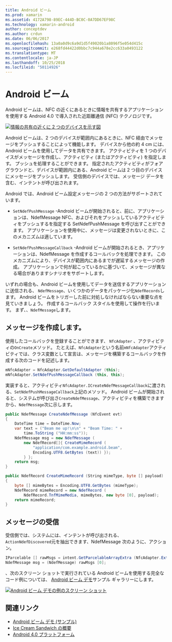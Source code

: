 ```yaml
---
title: Android ビーム
ms.prod: xamarin
ms.assetid: 4172A798-89EC-444D-BC0C-0A7DD67EF98C
ms.technology: xamarin-android
author: conceptdev
ms.author: crdun
ms.date: 06/06/2017
ms.openlocfilehash: 13a0a0d9c6a9d1d5f49020b1a8096f5e054d415c
ms.sourcegitcommit: e268fd44422d0bbc7c944a678e2cc633a0493122
ms.translationtype: MT
ms.contentlocale: ja-JP
ms.lasthandoff: 10/25/2018
ms.locfileid: "50114926"
---
```

# <a name="android-beam"></a>Android ビーム

Android ビームは、NFC の近くにあるときに情報を共有するアプリケーションを使用する Android 4.0 で導入された近距離通信 (NFC) テクノロジです。

[![情報の共有の近くに 2 つのデバイスを示す図](android-beam-images/androidbeam.png)](android-beam-images/androidbeam.png#lightbox)

Android ビームは、2 つのデバイスが範囲内にあるときに、NFC 経由でメッセージをプッシュすることによって機能します。 デバイスから他の約 4 cm には、Android ビームを使用してデータを共有できます。 アクティビティを 1 つのデバイスがメッセージを作成し、アクティビティ (またはアクティビティ) を指定します。 プッシュを処理することができます。 指定されたアクティビティがフォア グラウンドと、デバイスが範囲内にある、Android ビームは 2 つ目のデバイスにメッセージをプッシュします。 受信側のデバイスでは、メッセージ データを含む、インテントが呼び出されます。

Android では、Android ビーム設定メッセージの 2 つの方法がサポートされています。

-   `SetNdefPushMessage` -Android ビームが開始されると、前に、アプリケーションは、NdefMessage NFC、およびそれをプッシュしているアクティビティをプッシュするを指定する SetNdefPushMessage を呼び出すことができます。 アプリケーションを使用中に、メッセージは変更されないときに、このメカニズムは適しています。

-   `SetNdefPushMessageCallback` -Android ビームが開始されるとき、アプリケーションは、NdefMessage を作成するコールバックを処理できます。 このメカニズムにより、デバイスが範囲内にあるまでが遅延するメッセージの作成。 アプリケーションで何が起こっているかに基づいて、メッセージが異なる場合がありますシナリオをサポートします。


いずれの場合も、Android ビームを使用してデータを送信するアプリケーションに送信される、 `NdefMessage`、いくつかのデータをパッケージ化`NdefRecords`します。 Android ビームをトリガーした前に対処しなければならない重要な点を見ていきましょう。 作成するコールバック スタイルを使用して操作を行います。 まず、、`NdefMessage`します。


## <a name="creating-a-message"></a>メッセージを作成します。

使用したコールバックを登録することができます、 `NfcAdapter` 、アクティビティの`OnCreate`メソッド。 たとえば、`NfcAdapter`という名前`mNfcAdapter`アクティビティでは、クラス変数として宣言は、メッセージを構築するコールバックを作成する次のコードを記述します。

```csharp
mNfcAdapter = NfcAdapter.GetDefaultAdapter (this);
mNfcAdapter.SetNdefPushMessageCallback (this, this);
```

実装すると、アクティビティ`NfcAdapter.ICreateNdefMessageCallback`に渡される、`SetNdefPushMessageCallback`上記のメソッド。 Android ビームが開始されると、システムが呼び出さ`CreateNdefMessage`、アクティビティを構築できますから、`NdefMessage`次に示します。

```csharp
public NdefMessage CreateNdefMessage (NfcEvent evt)
{
    DateTime time = DateTime.Now;
    var text = ("Beam me up!\n\n" + "Beam Time: " +
        time.ToString ("HH:mm:ss"));
    NdefMessage msg = new NdefMessage (
        new NdefRecord[]{ CreateMimeRecord (
            "application/com.example.android.beam",
            Encoding.UTF8.GetBytes (text)) });
        } };
    return msg;
}

public NdefRecord CreateMimeRecord (String mimeType, byte [] payload)
{
    byte [] mimeBytes = Encoding.UTF8.GetBytes (mimeType);
    NdefRecord mimeRecord = new NdefRecord (
        NdefRecord.TnfMimeMedia, mimeBytes, new byte [0], payload);
    return mimeRecord;
}
```


## <a name="receiving-a-message"></a>メッセージの受信

受信側では、システムには、インテントが呼び出される、`ActionNdefDiscovered`元を抽出できます、NdefMessage 次のように、アクション。

```csharp
IParcelable [] rawMsgs = intent.GetParcelableArrayExtra (NfcAdapter.ExtraNdefMessages);
NdefMessage msg = (NdefMessage) rawMsgs [0];
```

、次のスクリーン ショットで実行されている Android ビームを使用する完全なコード例については、 [Android ビーム デモ](https://developer.xamarin.com/samples/monodroid/AndroidBeamDemo/)サンプル ギャラリーにします。

[![Android ビーム デモの例のスクリーン ショット](android-beam-images/24.png)](android-beam-images/24.png#lightbox)



## <a name="related-links"></a>関連リンク

- [Android ビーム デモ (サンプル)](https://developer.xamarin.com/samples/monodroid/AndroidBeamDemo/)
- [Ice Cream Sandwich の概要](http://www.android.com/about/ice-cream-sandwich/)
- [Android 4.0 プラットフォーム](http://developer.android.com/sdk/android-4.0.html)
